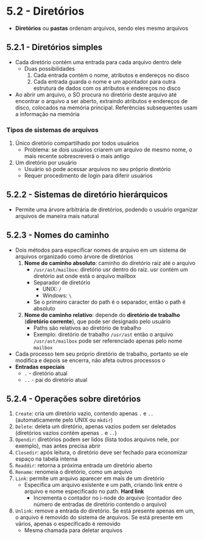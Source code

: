 # 5.2 - Diretórios

* **Diretórios** ou **pastas** ordenam arquivos, sendo eles mesmo arquivos

## 5.2.1 - Diretórios simples

* Cada diretório contém uma entrada para cada arquivo dentro dele
  * Duas possibilidades
    1. Cada entrada contém o nome, atributos e endereços no disco
    2. Cada entrada guarda o nome e um apontador para outra estrutura de dados com os atributos e endereços no disco
* Ao abrir um arquivo, o SO procura no diretório deste arquivo até encontrar o arquivo a ser aberto, extraindo atributos e endereços de disco, colocados na memória principal. Referências subsequentes usam a informação na memória

### Tipos de sistemas de arquivos

1. Único diretório compartilhado por todos usuários
   * Problema: se dois usuários criarem um arquivo de mesmo nome, o mais recente sobrescreverá o mais antigo
2. Um diretório por usuário
   * Usuário só pode acessar arquivos no seu próprio diretório
   * Requer procedimento de login para diferir usuários

## 5.2.2 - Sistemas de diretório hierárquicos

* Permite uma árvore arbitrária de diretórios, podendo o usuário organizar arquivos de maneira mais natural

## 5.2.3 - Nomes do caminho

* Dois métodos para especificar nomes de arquivo em um sistema de arquivos organizado como árvore de diretórios
  1. **Nome do caminho absoluto**: caminho do diretório raiz até o arquivo
     * `/usr/ast/mailbox`: diretório usr dentro do raiz. usr contém um diretório ast onde está o arquivo mailbox
     * Separador de diretório
       * UNIX: `/`
       * Windows: `\`
     * Se o primeiro caracter do path é o separador, então o path é absoluto
  2. **Nome do caminho relativo**: depende do **diretório de trabalho** (**diretório corrente**), que pode ser designado pelo usuário
     * Paths são relativos ao diretório de trabalho
     * Exemplo: diretório de trabalho `/usr/ast` então o arquivo `/usr/ast/mailbox` pode ser referenciado apenas pelo nome `mailbox`
* Cada processo tem seu próprio diretório de trabalho, portanto se ele modifica e depois se encerra, não afeta outros processos o
* **Entradas especiais**
  * `.` - diretório atual
  * `..` - pai do diretório atual

## 5.2.4 - Operações sobre diretórios

1. `Create`: cria um diretório vazio, contendo apenas `.` e `..` (automaticamente pelo UNIX ou `mkdir`)
2. `Delete`: deleta um diretório, apenas vazios podem ser deletados (diretórios vazios contém apenas `.` e `..`)
3. `Opendir`: diretórios podem ser lidos (lista todos arquivos nele, por exemplo), mas antes precisa abrir
4. `Closedir`: após leitura, o diretório deve ser fechado para economizar espaço na tabela interna
5. `Readdir`: retorna a próxima entrada um diretório aberto
6. `Rename`: renomeia o diretório, como um arquivo
7. `Link`: permite um arquivo aparecer em mais de um diretório
   * Especifica um arquivo existente e um path, criando link entre o arquivo e nome especificado no path. **Hard link**
     * Incrementa o contador no i-node do arquivo (contador deo número de entradas de diretório contendo o arquivo)
8. `Unlink`: remove a entrada do diretório. Se está presente apenas em um, o arquivo é removido do sistema de arquivos. Se está presente em vários, apenas o especificado é removido
   * Mesma chamada para deletar arquivos